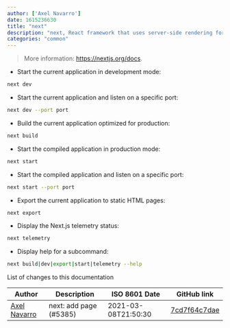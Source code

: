 ```yaml
---
author: ['Axel Navarro']
date: 1615236630
title: "next"
description: "next, React framework that uses server-side rendering for building optimized web applications."
categories: "common"
---
```

> More information: <https://nextjs.org/docs>.

- Start the current application in development mode:

```bash
next dev
```

- Start the current application and listen on a specific port:

```bash
next dev --port port
```

- Build the current application optimized for production:

```bash
next build
```

- Start the compiled application in production mode:

```bash
next start
```

- Start the compiled application and listen on a specific port:

```bash
next start --port port
```

- Export the current application to static HTML pages:

```bash
next export
```

- Display the Next.js telemetry status:

```bash
next telemetry
```

- Display help for a subcommand:

```bash
next build|dev|export|start|telemetry --help
```
List of changes to this documentation


Author | Description | ISO 8601 Date | GitHub link
------|-----|-----|-----
[Axel Navarro](mailto:navarroaxel@gmail.com) | next: add page (#5385) | 2021-03-08T21:50:30 | [7cd7f64c7dae](https://github.com/tldr-pages/tldr/commit/7cd7f64c7daeba3f722c6c980d19d5d2f1b3b208)

